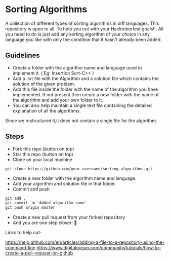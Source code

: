 # Sorting Algorithms

A collection of different types of sorting algorithms in diff languages.
This repository is open to all. 
To help you out with your Hacktoberfest goals!!.
All you need to do is just add any sorting algorithm of your choice in any language you like with only the condition that it hasn't already been added.

## Guidelines

- Create a  folder with the algorithm name and language used to implement it. ( Eg: Insertion Sort-C++ )
- Add a .txt file with the Algorithm and a solution file which contains the solution of the given problem.
- Add this file inside the folder with the name of the algorithm you have implemented. If not present then create a new folder with the name of the algorithm and add your own folder to it.
- You can also help maintain a single text file containing the detailed explanation of all the algorithms.

Since we restructured it,it does not contain a single file for the algorithm.

## Steps

- Fork this repo (button on top)
- Star this repo (button on top)
- Clone on your local machine

```terminal
git clone https://github.com/your-username/sorting-algorithms.git
```

- Create a new folder with the algorithm name and language.
- Add your algorithm and solution file in that folder. 
- Commit and push

```markdown
git add .
git commit -m 'Added algorithm-name'
git push origin master
```

- Create a new pull request from your forked repository
- And you are one step closer! :star_struck:

Links to help out- 

https://help.github.com/en/articles/adding-a-file-to-a-repository-using-the-command-line
https://www.digitalocean.com/community/tutorials/how-to-create-a-pull-request-on-github


